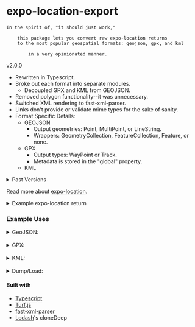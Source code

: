 # expo-location-export

    In the spirit of, "it should just work," 

        this package lets you convert raw expo-location returns
        to the most popular geospatial formats: geojson, gpx, and kml

            in a very opinionated manner.

v2.0.0

- Rewritten in Typescript.
- Broke out each format into separate modules.
    - Decoupled GPX and KML from GEOJSON.
- Removed polygon functionality--it was unnecessary.
- Switched XML rendering to fast-xml-parser.
- Links don't provide or validate mime types for the sake of sanity.
- Format Specific Details:
    - GEOJSON
        - Output geometries: Point, MultiPoint, or LineString.
        - Wrappers: GeometryCollection, FeatureCollection, Feature, or none.
    - GPX
        - Output types: WayPoint or Track.
        - Metadata is stored in the "global" property.
    - KML

<details>
<summary>Past Versions</summary>

v1.1.0

- Removed 'load' method -> the constructor can take the dump as the param

v1.0.1

- Switched to the AirBNB Styleguide.
- Changed the switch 'type' parameter to lowercase.
- Corrected license year (2022 not 2021)

</details>

Read more about [expo-location](https://github.com/expo/expo-location).
<details>
<summary>
Example expo-location return
</summary>

```json
{
  "coords": {
    "accuracy": 11.553999900817871,
    "altitude": 36.900001525878906,
    "altitudeAccuracy": 2.5298962593078613,
    "heading": 0,
    "latitude": 48.8317425,
    "longitude": -121.4438241,
    "speed": 0
  },
  "mocked": false,
  "timestamp": 1674709638052
}
```

</details>

### Example Uses

<details>
<summary>
GeoJSON:
</summary>

- point feature

```javascript
const point = new Exporter({gps: expoObject})
point.toGeoJSON()
```

- multi-point feature

```javascript
const mp = new Exporter({gps: [expoObj1, expoObj2]})
mp.toGeoJSON()
// please, sir, can i have another?
mp.add({gps: newObj})
mp.toGeoJSON()
// but this time with props
mp.add({gps: newObj, props: {id: 1, name: "fooBar"}})
mp.toGeoJSON()
```

- feature collection of points

```javascript
const props = [{id: 1, name: "foo"},
    {id: 2, name: "bar"}]
const points = new Exporter({
    gps: [expoObj1, expoOb2],
    props: props
})
points.toGeoJSON()
```

- feature collection need an id?

```javascript
const points = new Exporter({
    gps: [expoObj1, expoOb2],
    props,
    options: {id: 57}
})
```

- linestring feature

```javascript
const ls = new Exporter({gps: [expoObj1, expoObj2]})
ls.toGeoJSON({type: "linestring"})
```

- polygon feature

```javascript
const poly = new Exporter({gps: [expoObj1, expoObj2, expoObj3, expoObg4]})
poly.toGeoJSON("polygon")
```

- want the object instead of a string?

```javascript
const point = new Exporter({gps: expoObj})
point.toGeoJSON("point", true)
```

</details>

<br />

<details>
<summary>
GPX:
</summary>

- waypoint

```javascript
const waypoint = new Exporter({
    gps: expoObj,
    props: {
        name: "foo",
        desc: "good scheisse"
    }
})
waypoint.toGPX()
// Set of points? But only the first has any props.
waypoint.add({gps: newObj})
waypoint.toGPX()
```

- track

```javascript
const track = new Exporter({gps: [expoObj, expoObj]})
track.toGPX("track")
```

- change the info in the gpx header

```javascript
const pt = new Exporter({
    gps: expoObj,
    options: {
        app: {
            name: "my app",
            url: "https://myappsite.com"
        }
    }
})
```

- un-end()'d xmlbuilder2 object instead of a string

```javascript
const pt = new Exporter({gps: expoObj})
pt.toGPX("waypoint", true)
```

</details>
<br />

<details>
<summary>
KML:
</summary>

- point

```javascript
const point = new Exporter({
    gps: expoObj,
    props: {
        name: "foo",
        desc: "good scheisse"
    }
})
point.toKML()
// mass, por favor
point.add({gps: newObj, props: newProps})
point.toKML()
```

- lineString

```javascript
const linestring = new Exporter({
    gps: expoObjArr,
    props: {
        name: "fooBar"
    }
})
linestring.toKML("linestring")
```

- export as raw xmlbuilder2 object rather than string

```javascript
linestring.toKML("point", true)
```

</details>
<br />

<details>
<summary>
Dump/Load:
</summary>

```javascript
const fooBar = new Exporter({gps, props, options})
const jsonDump = JSON.stringify(fooBar.dump())
localStorage.setItem('fooBar', jsonDump)
...
const newFoo = new Exporter(JSON.parse(localStorage.getItem('fooBar')))
```

</details>

#### Built with

- [Typescript](https://github.com/microsoft/TypeScript)
- [Turf.js](https://github.com/Turfjs/turf)
- [fast-xml-parser](https://github.com/NaturalIntelligence/fast-xml-parser)
- [Lodash](https://github.com/lodash/lodash)'s cloneDeep